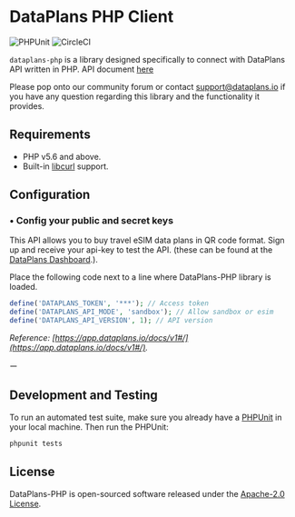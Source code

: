 # DataPlans PHP Client

![PHPUnit](https://github.com/thebusted/dataplans-php/workflows/PHPUnit/badge.svg)
![CircleCI](https://circleci.com/gh/thebusted/dataplans-php.svg?style=shield)

`dataplans-php` is a library designed specifically to connect with DataPlans API written in PHP. API document [here](https://app.dataplans.io/docs/v1#/)

Please pop onto our community forum or contact [support@dataplans.io](mailto:support@dataplans.io) if you have any question regarding this library and the functionality it provides.

## Requirements

* PHP v5.6 and above.
* Built-in [libcurl](http://php.net/manual/en/book.curl.php) support.

## Configuration

### • Config your public and secret keys

This API allows you to buy travel eSIM data plans in QR code format. Sign up and receive your api-key to test the API. (these can be found at the [DataPlans Dashboard](https://esims.dataplans.io/dashboard).).

Place the following code next to a line where DataPlans-PHP library is loaded.

```php
define('DATAPLANS_TOKEN', '***'); // Access token
define('DATAPLANS_API_MODE', 'sandbox'); // Allow sandbox or esim
define('DATAPLANS_API_VERSION', 1); // API version
```

_Reference: [https://app.dataplans.io/docs/v1#/](https://app.dataplans.io/docs/v1#/)._

ー

## Development and Testing

To run an automated test suite, make sure you already have a [PHPUnit](https://phpunit.de) in your local machine.
Then run the PHPUnit:

```bash
phpunit tests
```

## License

DataPlans-PHP is open-sourced software released under the [Apache-2.0 License](https://www.apache.org/licenses/LICENSE-2.0.html).
